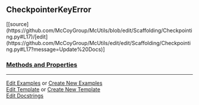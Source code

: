 ## <a id="McUtils.Scaffolding.Checkpointing.CheckpointerKeyError">CheckpointerKeyError</a> 
<div class="docs-source-link" markdown="1">
[[source](https://github.com/McCoyGroup/McUtils/blob/edit/Scaffolding/Checkpointing.py#L17)/[edit](https://github.com/McCoyGroup/McUtils/edit/edit/Scaffolding/Checkpointing.py#L17?message=Update%20Docs)]
</div>



<div class="collapsible-section">
 <div class="collapsible-section collapsible-section-header" markdown="1">
 
### <a class="collapse-link" data-toggle="collapse" href="#methods">Methods and Properties</a> <a class="float-right" data-toggle="collapse" href="#methods"><i class="fa fa-chevron-down"></i></a>

 </div>
 <div class="collapsible-section collapsible-section-body collapse" id="methods" markdown="1">



 </div>
</div>




___

[Edit Examples](https://github.com/McCoyGroup/McUtils/edit/gh-pages/ci/examples/McUtils/Scaffolding/Checkpointing/CheckpointerKeyError.md) or 
[Create New Examples](https://github.com/McCoyGroup/McUtils/new/gh-pages/?filename=ci/examples/McUtils/Scaffolding/Checkpointing/CheckpointerKeyError.md) <br/>
[Edit Template](https://github.com/McCoyGroup/McUtils/edit/gh-pages/ci/docs/McUtils/Scaffolding/Checkpointing/CheckpointerKeyError.md) or 
[Create New Template](https://github.com/McCoyGroup/McUtils/new/gh-pages/?filename=ci/docs/templates/McUtils/Scaffolding/Checkpointing/CheckpointerKeyError.md) <br/>
[Edit Docstrings](https://github.com/McCoyGroup/McUtils/edit/edit/Scaffolding/Checkpointing.py#L17?message=Update%20Docs)